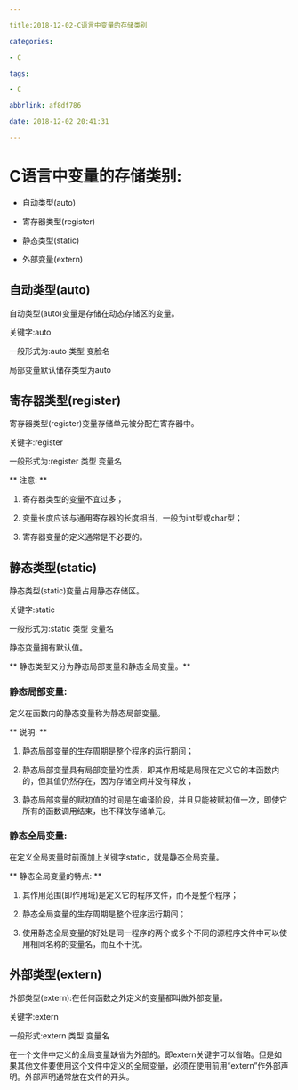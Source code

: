 ```yaml
---

title:2018-12-02-C语言中变量的存储类别 

categories:

- C

tags:

- C 

abbrlink: af8df786

date: 2018-12-02 20:41:31

---
```


# C语言中变量的存储类别:

- 自动类型(auto)

- 寄存器类型(register)

- 静态类型(static)

- 外部变量(extern)

## 自动类型(auto)

自动类型(auto)变量是存储在动态存储区的变量。

关键字:auto

一般形式为:auto 类型 变脸名

局部变量默认储存类型为auto

## 寄存器类型(register)

寄存器类型(register)变量存储单元被分配在寄存器中。

关键字:register

一般形式为:register 类型 变量名

** 注意: **

1. 寄存器类型的变量不宜过多；

2. 变量长度应该与通用寄存器的长度相当，一般为int型或char型；

3. 寄存器变量的定义通常是不必要的。

## 静态类型(static)

静态类型(static)变量占用静态存储区。

关键字:static

一般形式为:static 类型 变量名

静态变量拥有默认值。

** 静态类型又分为静态局部变量和静态全局变量。**

### 静态局部变量:

定义在函数内的静态变量称为静态局部变量。

** 说明: **

1. 静态局部变量的生存周期是整个程序的运行期间；

2. 静态局部变量具有局部变量的性质，即其作用域是局限在定义它的本函数内的，但其值仍然存在，因为存储空间并没有释放；

3. 静态局部变量的赋初值的时间是在编译阶段，并且只能被赋初值一次，即使它所有的函数调用结束，也不释放存储单元。

###  静态全局变量:

在定义全局变量时前面加上关键字static，就是静态全局变量。

** 静态全局变量的特点: **

1. 其作用范围(即作用域)是定义它的程序文件，而不是整个程序；

2. 静态全局变量的生存周期是整个程序运行期间；

3. 使用静态全局变量的好处是同一程序的两个或多个不同的源程序文件中可以使用相同名称的变量名，而互不干扰。

## 外部类型(extern)

外部类型(extern):在任何函数之外定义的变量都叫做外部变量。

关键字:extern

一般形式:extern 类型 变量名

在一个文件中定义的全局变量缺省为外部的。即extern关键字可以省略。但是如果其他文件要使用这个文件中定义的全局变量，必须在使用前用“extern”作外部声明。外部声明通常放在文件的开头。

